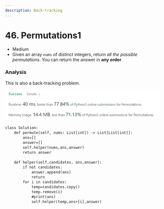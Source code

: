 ```yaml
---
description: Back-tracking
---
```


# 46. Permutations1

* Medium
* Given an array `nums` of distinct integers, return _all the possible permutations_. You can return the answer in **any order**.

### Analysis

This is also a back-tracking problem.&#x20;

![](<../.gitbook/assets/image (14) (1) (1) (1) (1) (1) (1).png>)

```
class Solution:
    def permute(self, nums: List[int]) -> List[List[int]]:
        ans=[]
        answer=[]
        self.helper(nums,ans,answer)
        return answer
        
    def helper(self,candidates, ans,answer):
        if not candidates:
            answer.append(ans)
            return
        for i in candidates:
            temp=candidates.copy()
            temp.remove(i)
            #print(ans)
            self.helper(temp,ans+[i],answer)
```
